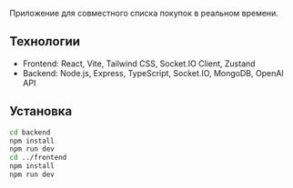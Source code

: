 Приложение для совместного списка покупок в реальном времени.

## Технологии
- Frontend: React, Vite, Tailwind CSS, Socket.IO Client, Zustand
- Backend: Node.js, Express, TypeScript, Socket.IO, MongoDB, OpenAI API

## Установка
```bash
cd backend
npm install
npm run dev
cd ../frontend
npm install
npm run dev